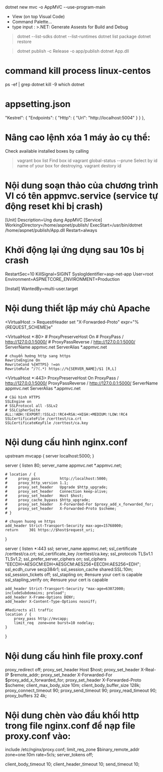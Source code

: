 dotnet new mvc -o AppMVC --use-program-main

- View (on top Visual Code)
- Command Palette...
- type input : >.NET: Generate Assests for Build and Debug

> dotnet --list-sdks
> dotnet --list-runtimes
> dotnet list package
> dotnet restore

> dotnet publish -c Release -o app/publish
> dotnet App.dll

# command kill process linux-centos
ps -ef | grep dotnet
kill -9 <PID>
which dotnet 


# appsetting.json
"Kestrel": {
"Endpoints": {
    "Http": {
    "Url": "http://localhost:5004"
    }
}
},

# Nâng cao lệnh xóa 1 máy ảo cụ thể:
Check available installed boxes by calling
> vagrant box list
Find box id
> vagrant global-status --prune
Select by id name of your box for destroying.
> vagrant destory id

# Nội dung soạn thảo của chương trình VI có tên appmvc.service (service tự động reset khi bị crash)
[Unit]
Description=Ung dung AppMVC
[Service]
WorkingDirectory=/home/aspnet/publish/
ExecStart=/usr/bin/dotnet /home/aspnet/publish/App.dll
Restart=always
# Khởi động lại ứng dụng sau 10s bị crash
RestartSec=10
KillSignal=SIGINT
SyslogIdentifier=asp-net-app
User=root
Environment=ASPNETCORE_ENVIRONMENT=Production

[Install]
WantedBy=multi-user.target


# Nội dung thiết lập máy chủ Apache
<VirtualHost *:*>
    RequestHeader set "X-Forwarded-Proto" expr="%{REQUEST_SCHEME}e"
</VirtualHost>

<VirtualHost *:80>
    # ProxyPreserveHost On
    # ProxyPass / http://127.0.0.1:5000/
    # ProxyPassReverse / http://127.0.0.1:5000/
    ServerName appmvc.net
    ServerAlias *.appmvc.net

    # chuyển hướng http sang https
    RewriteEngine On
    RewriteCond %{HTTPS} !=on
    RewriteRule ^/?(.*) https://%{SERVER_NAME}/$1 [R,L]
</VirtualHost>

<VirtualHost *:443>
    ProxyPreserveHost On
    ProxyPass / http://127.0.0.1:5000/
    ProxyPassReverse / http://127.0.0.1:5000/
    ServerName appmvc.net
    ServerAlias *.appmvc.net
    
    # Cấu hình HTTPS
    SSLEngine on
    # SSLProtocol all -SSLv2
    # SSLCipherSuite ALL:!ADH:!EXPORT:!SSLv2:!RC4+RSA:+HIGH:+MEDIUM:!LOW:!RC4
    SSLCertificateFile /certtest/ca.crt
    SSLCertificateKeyFile /certtest/ca.key
</VirtualHost>



# Nội dung cấu hình nginx.conf
upstream mvcapp {
    server localhost:5000;
}

server {
    listen        80;
    server_name   appmvc.net *.appmvc.net;

    # location / {
    #     proxy_pass         http://localhost:5000;
    #     proxy_http_version 1.1;
    #     proxy_set_header   Upgrade $http_upgrade;
    #     proxy_set_header   Connection keep-alive;
    #     proxy_set_header   Host $host;
    #     proxy_cache_bypass $http_upgrade;
    #     proxy_set_header   X-Forwarded-For $proxy_add_x_forwarded_for;
    #     proxy_set_header   X-Forwarded-Proto $scheme;
    # }

    # chuyen huong ve https
    add_header Strict-Transport-Security max-age=15768000;
    return     301 https://$host$request_uri;
}

server {
    listen                    *:443 ssl;
    server_name               appmvc.net;
    ssl_certificate           /certtest/ca.crt;
    ssl_certificate_key       /certtest/ca.key;
    ssl_protocols             TLSv1.1 TLSv1.2;
    ssl_prefer_server_ciphers on;
    ssl_ciphers               "EECDH+AESGCM:EDH+AESGCM:AES256+EECDH:AES256+EDH";
    ssl_ecdh_curve            secp384r1;
    ssl_session_cache         shared:SSL:10m;
    ssl_session_tickets       off;
    ssl_stapling              on; #ensure your cert is capable
    ssl_stapling_verify       on; #ensure your cert is capable

    add_header Strict-Transport-Security "max-age=63072000; includeSubdomains; preload";
    add_header X-Frame-Options DENY;
    add_header X-Content-Type-Options nosniff;

    #Redirects all traffic
    location / {
        proxy_pass http://mvcapp;
        limit_req  zone=one burst=10 nodelay;
    }
}

# Nội dung cấu hình file proxy.conf
proxy_redirect          off;
proxy_set_header        Host $host;
proxy_set_header        X-Real-IP $remote_addr;
proxy_set_header        X-Forwarded-For $proxy_add_x_forwarded_for;
proxy_set_header        X-Forwarded-Proto $scheme;
client_max_body_size    10m;
client_body_buffer_size 128k;
proxy_connect_timeout   90;
proxy_send_timeout      90;
proxy_read_timeout      90;
proxy_buffers           32 4k;


# Nội dung chèn vào đầu khối http trong file nginx.conf để nạp file proxy.conf vào:
include        /etc/nginx/proxy.conf;
limit_req_zone $binary_remote_addr zone=one:10m rate=5r/s;
server_tokens  off;

client_body_timeout 10; client_header_timeout 10; send_timeout 10;